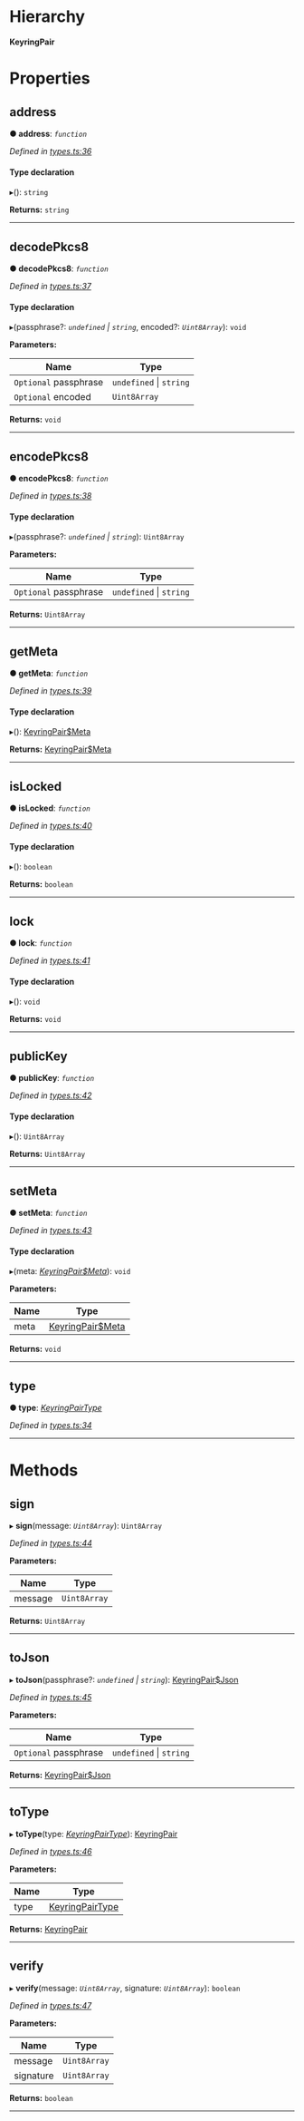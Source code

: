 

# Hierarchy

**KeyringPair**

# Properties

<a id="address"></a>

##  address

**● address**: *`function`*

*Defined in [types.ts:36](https://github.com/polkadot-js/common/blob/bc2b134/packages/keyring/src/types.ts#L36)*

#### Type declaration
▸(): `string`

**Returns:** `string`

___
<a id="decodepkcs8"></a>

##  decodePkcs8

**● decodePkcs8**: *`function`*

*Defined in [types.ts:37](https://github.com/polkadot-js/common/blob/bc2b134/packages/keyring/src/types.ts#L37)*

#### Type declaration
▸(passphrase?: *`undefined` \| `string`*, encoded?: *`Uint8Array`*): `void`

**Parameters:**

| Name | Type |
| ------ | ------ |
| `Optional` passphrase | `undefined` \| `string` |
| `Optional` encoded | `Uint8Array` |

**Returns:** `void`

___
<a id="encodepkcs8"></a>

##  encodePkcs8

**● encodePkcs8**: *`function`*

*Defined in [types.ts:38](https://github.com/polkadot-js/common/blob/bc2b134/packages/keyring/src/types.ts#L38)*

#### Type declaration
▸(passphrase?: *`undefined` \| `string`*): `Uint8Array`

**Parameters:**

| Name | Type |
| ------ | ------ |
| `Optional` passphrase | `undefined` \| `string` |

**Returns:** `Uint8Array`

___
<a id="getmeta"></a>

##  getMeta

**● getMeta**: *`function`*

*Defined in [types.ts:39](https://github.com/polkadot-js/common/blob/bc2b134/packages/keyring/src/types.ts#L39)*

#### Type declaration
▸(): [KeyringPair$Meta](../modules/_types_.md#keyringpair_meta)

**Returns:** [KeyringPair$Meta](../modules/_types_.md#keyringpair_meta)

___
<a id="islocked"></a>

##  isLocked

**● isLocked**: *`function`*

*Defined in [types.ts:40](https://github.com/polkadot-js/common/blob/bc2b134/packages/keyring/src/types.ts#L40)*

#### Type declaration
▸(): `boolean`

**Returns:** `boolean`

___
<a id="lock"></a>

##  lock

**● lock**: *`function`*

*Defined in [types.ts:41](https://github.com/polkadot-js/common/blob/bc2b134/packages/keyring/src/types.ts#L41)*

#### Type declaration
▸(): `void`

**Returns:** `void`

___
<a id="publickey"></a>

##  publicKey

**● publicKey**: *`function`*

*Defined in [types.ts:42](https://github.com/polkadot-js/common/blob/bc2b134/packages/keyring/src/types.ts#L42)*

#### Type declaration
▸(): `Uint8Array`

**Returns:** `Uint8Array`

___
<a id="setmeta"></a>

##  setMeta

**● setMeta**: *`function`*

*Defined in [types.ts:43](https://github.com/polkadot-js/common/blob/bc2b134/packages/keyring/src/types.ts#L43)*

#### Type declaration
▸(meta: *[KeyringPair$Meta](../modules/_types_.md#keyringpair_meta)*): `void`

**Parameters:**

| Name | Type |
| ------ | ------ |
| meta | [KeyringPair$Meta](../modules/_types_.md#keyringpair_meta) |

**Returns:** `void`

___
<a id="type"></a>

##  type

**● type**: *[KeyringPairType](../modules/_types_.md#keyringpairtype)*

*Defined in [types.ts:34](https://github.com/polkadot-js/common/blob/bc2b134/packages/keyring/src/types.ts#L34)*

___

# Methods

<a id="sign"></a>

##  sign

▸ **sign**(message: *`Uint8Array`*): `Uint8Array`

*Defined in [types.ts:44](https://github.com/polkadot-js/common/blob/bc2b134/packages/keyring/src/types.ts#L44)*

**Parameters:**

| Name | Type |
| ------ | ------ |
| message | `Uint8Array` |

**Returns:** `Uint8Array`

___
<a id="tojson"></a>

##  toJson

▸ **toJson**(passphrase?: *`undefined` \| `string`*): [KeyringPair$Json](../modules/_types_.md#keyringpair_json)

*Defined in [types.ts:45](https://github.com/polkadot-js/common/blob/bc2b134/packages/keyring/src/types.ts#L45)*

**Parameters:**

| Name | Type |
| ------ | ------ |
| `Optional` passphrase | `undefined` \| `string` |

**Returns:** [KeyringPair$Json](../modules/_types_.md#keyringpair_json)

___
<a id="totype"></a>

##  toType

▸ **toType**(type: *[KeyringPairType](../modules/_types_.md#keyringpairtype)*): [KeyringPair](_types_.keyringpair.md)

*Defined in [types.ts:46](https://github.com/polkadot-js/common/blob/bc2b134/packages/keyring/src/types.ts#L46)*

**Parameters:**

| Name | Type |
| ------ | ------ |
| type | [KeyringPairType](../modules/_types_.md#keyringpairtype) |

**Returns:** [KeyringPair](_types_.keyringpair.md)

___
<a id="verify"></a>

##  verify

▸ **verify**(message: *`Uint8Array`*, signature: *`Uint8Array`*): `boolean`

*Defined in [types.ts:47](https://github.com/polkadot-js/common/blob/bc2b134/packages/keyring/src/types.ts#L47)*

**Parameters:**

| Name | Type |
| ------ | ------ |
| message | `Uint8Array` |
| signature | `Uint8Array` |

**Returns:** `boolean`

___

